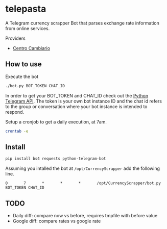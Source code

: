 # telepasta

A Telegram currency scrapper Bot that parses exchange rate information from online services.

Providers

- [Centro Cambiario](https://www.efectivodivisas.com.mx)

## How to use

Execute the bot

```bash
./bot.py BOT_TOKEN CHAT_ID
```

In order to get your BOT_TOKEN and CHAT_ID check out the [Python Telegram API](https://github.com/python-telegram-bot/python-telegram-bot/wiki/Introduction-to-the-API). The token is your own bot instance ID and the chat id refers to the group or conversation where your bot instance is intended to respond.

Setup a cronjob to get a daily execution, at 7am.

```bash
crontab -e
```

## Install

```bash
pip install bs4 requests python-telegram-bot
```

Assuming you intalled the bot at `/opt/CurrencyScrapper` add the following line.

```text
0       7       *       *       *       /opt/CurrencyScrapper/bot.py BOT_TOKEN CHAT_ID
```

## TODO

- Daily diff: compare now vs before, requires tmpfile with before value
- Google diff: compare rates vs google rate
